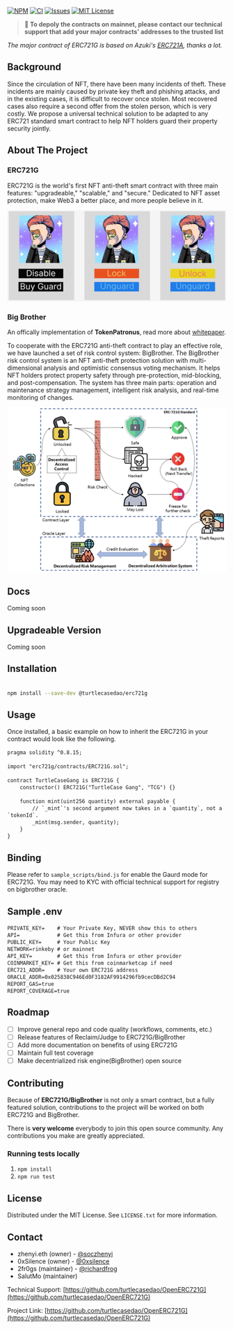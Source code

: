 [![NPM][npm-shield]][npm-url]
[![CI][ci-shield]][ci-url]
[![Issues][issues-shield]][issues-url]
[![MIT License][license-shield]][license-url]
<!-- OTHER BADGES -->
<!-- [![Contributors][contributors-shield]][contributors-url] -->
<!-- [![Forks][forks-shield]][forks-url] -->
<!-- [![Stargazers][stars-shield]][stars-url] -->
<!-- [![Docs][docs-shield]][docs-url] -->
<!-- [![Coverage][coverage-shield]][coverage-url] -->

<!-- ANNOUNCEMENT -->

> **📢 To depoly the contracts on mainnet, please contact our technical support that add your major contracts' addresses to the trusted list**

_The major contract of ERC721G is based on Azuki's [ERC721A](https://github.com/chiru-labs/ERC721A), thanks a lot._

## Background

Since the circulation of NFT, there have been many incidents of theft. These incidents are mainly caused by private key theft and phishing attacks, and in the existing cases, it is difficult to recover once stolen. Most recovered cases also require a second offer from the stolen person, which is very costly. We propose a universal technical solution to be adapted to any ERC721 standard smart contract to help NFT holders guard their property security jointly.

<!-- ABOUT THE PROJECT -->

## About The Project
### ERC721G

ERC721G is the world's first NFT anti-theft smart contract with three main features: "upgradeable," "scalable," and "secure." Dedicated to NFT asset protection, make Web3 a better place, and more people believe in it.

![Lock/Unlock UI of ERC721G](./image/turtlecase_guard.png)

### Big Brother

An offically implementation of **TokenPatronus**, read more about [whitepaper](https://arxiv.org/abs/2208.05168).

To cooperate with the ERC721G anti-theft contract to play an effective role, we have launched a set of risk control system: BigBrother. The BigBrother risk control system is an NFT anti-theft protection solution with multi-dimensional analysis and optimistic consensus voting mechanism. It helps NFT holders protect property safety through pre-protection, mid-blocking, and post-compensation. The system has three main parts: operation and maintenance strategy management, intelligent risk analysis, and real-time monitoring of changes.

![Workflow of Big Brother](./image/procedure.png)

<!-- Docs -->

## Docs

Coming soon

<!-- Upgradeable Version -->

## Upgradeable Version

Coming soon

<!-- Installation -->

## Installation

```sh

npm install --save-dev @turtlecasedao/erc721g

```

<!-- USAGE EXAMPLES -->

## Usage

Once installed, a basic example on how to inherit the ERC721G in your contract would look like the following. 

```solidity
pragma solidity ^0.8.15;

import "erc721g/contracts/ERC721G.sol";

contract TurtleCaseGang is ERC721G {
    constructor() ERC721G("TurtleCase Gang", "TCG") {}

    function mint(uint256 quantity) external payable {
        // `_mint`'s second argument now takes in a `quantity`, not a `tokenId`.
        _mint(msg.sender, quantity);
    }
}
```

## Binding

Please refer to `sample_scripts/bind.js` for enable the Gaurd mode for ERC721G. You may need to KYC with official technical support for registry on bigbrother oracle.

## Sample .env

```
PRIVATE_KEY=    # Your Private Key, NEVER show this to others
API=            # Get this from Infura or other provider
PUBLIC_KEY=     # Your Public Key
NETWORK=rinkeby # or mainnet
API_KEY=        # Get this from Infura or other provider
COINMARKET_KEY= # Get this from coinmarketcap if need
ERC721_ADDR=    # Your own ERC721G address
ORACLE_ADDR=0x025838C946Ed0F3182AF9914296fb9cecDBd2C94
REPORT_GAS=true
REPORT_COVERAGE=true
```

<!-- ROADMAP -->

## Roadmap

- [ ] Improve general repo and code quality (workflows, comments, etc.)
- [ ] Release features of Reclaim/Judge to ERC721G/BigBrother
- [ ] Add more documentation on benefits of using ERC721G
- [ ] Maintain full test coverage
- [ ] Make decentrialized risk engine(BigBrother) open source

<!-- CONTRIBUTING -->

## Contributing

Because of **ERC721G/BigBrother** is not only a smart contract, but a fully featured solution, contributions to the project will be worked on both ERC721G and BigBrother. 

There is **very welcome** everybody to join this open source community. Any contributions you make are greatly appreciated.

<!-- ROADMAP -->

### Running tests locally

1. `npm install`
2. `npm run test`

<!-- LICENSE -->

## License

Distributed under the MIT License. See `LICENSE.txt` for more information.

<!-- CONTACT -->

## Contact

- zhenyi.eth (owner) - [@soczhenyi](https://twitter.com/soczhenyi)
- 0xSilence (owner) - [@0xsilence](https://twitter.com/0xsilence)
- 2fr0gs (maintainer) - [@richardfrog](https://twitter.com/richardfrog)
- SalutMo (maintainer)

Technical Support: [https://github.com/turtlecasedao/OpenERC721G](https://github.com/turtlecasedao/OpenERC721G)

Project Link: [https://github.com/turtlecasedao/OpenERC721G](https://github.com/turtlecasedao/OpenERC721G)

<!-- MARKDOWN LINKS & IMAGES -->

<!-- https://www.markdownguide.org/basic-syntax/#reference-style-links -->

[docs-shield]: https://img.shields.io/badge/docs-%F0%9F%93%84-blue?style=for-the-badge
[docs-url]: https://chiru-labs.github.io/ERC721A/
[npm-shield]: https://img.shields.io/npm/v/erc721a.svg?style=for-the-badge
[npm-url]: https://www.npmjs.com/package/erc721a
[ci-shield]: https://img.shields.io/github/workflow/status/chiru-labs/ERC721A/ERC721A%20CI?label=build&style=for-the-badge
[ci-url]: https://github.com/chiru-labs/ERC721A/actions/workflows/run_tests.yml
[contributors-shield]: https://img.shields.io/github/contributors/chiru-labs/ERC721A.svg?style=for-the-badge
[contributors-url]: https://github.com/chiru-labs/ERC721A/graphs/contributors
[forks-shield]: https://img.shields.io/github/forks/chiru-labs/ERC721A.svg?style=for-the-badge
[forks-url]: https://github.com/chiru-labs/ERC721A/network/members
[stars-shield]: https://img.shields.io/github/stars/chiru-labs/ERC721A.svg?style=for-the-badge
[stars-url]: https://github.com/chiru-labs/ERC721A/stargazers
[issues-shield]: https://img.shields.io/github/issues/chiru-labs/ERC721A.svg?style=for-the-badge
[issues-url]: https://github.com/turtlecasedao/OpenERC721G/issues
[license-shield]: https://img.shields.io/badge/License-MIT-green.svg?style=for-the-badge
[license-url]: https://github.com/chiru-labs/ERC721A/blob/main/LICENSE.txt
[coverage-shield]: https://img.shields.io/codecov/c/gh/chiru-labs/ERC721A?style=for-the-badge
[coverage-url]: https://codecov.io/gh/chiru-labs/ERC721A
[product-screenshot]: images/screenshot.png